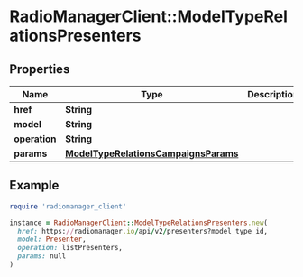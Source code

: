 # RadioManagerClient::ModelTypeRelationsPresenters

## Properties

| Name | Type | Description | Notes |
| ---- | ---- | ----------- | ----- |
| **href** | **String** |  | [optional] |
| **model** | **String** |  | [optional] |
| **operation** | **String** |  | [optional] |
| **params** | [**ModelTypeRelationsCampaignsParams**](ModelTypeRelationsCampaignsParams.md) |  | [optional] |

## Example

```ruby
require 'radiomanager_client'

instance = RadioManagerClient::ModelTypeRelationsPresenters.new(
  href: https://radiomanager.io/api/v2/presenters?model_type_id,
  model: Presenter,
  operation: listPresenters,
  params: null
)
```

